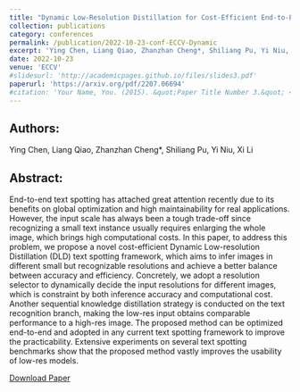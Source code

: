 ```yaml
---
title: "Dynamic Low-Resolution Distillation for Cost-Efficient End-to-End Text Spotting"
collection: publications
category: conferences
permalink: /publication/2022-10-23-conf-ECCV-Dynamic
excerpt: 'Ying Chen, Liang Qiao, Zhanzhan Cheng*, Shiliang Pu, Yi Niu, Xi Li'
date: 2022-10-23
venue: 'ECCV'
#slidesurl: 'http://academicpages.github.io/files/slides3.pdf'
paperurl: 'https://arxiv.org/pdf/2207.06694'
#citation: 'Your Name, You. (2015). &quot;Paper Title Number 3.&quot; <i>Journal 1</i>. 1(3).'
---
```


Authors:
------
Ying Chen, Liang Qiao, Zhanzhan Cheng*, Shiliang Pu, Yi Niu, Xi Li

Abstract:
------
End-to-end text spotting has attached great attention recently due to its benefits on global optimization and high maintainability for real applications. However, the input scale has always been a tough trade-off since recognizing a small text instance usually requires enlarging the whole image, which brings high computational costs. In this paper, to address this problem, we propose a novel cost-efficient Dynamic Low-resolution Distillation (DLD) text spotting framework, which aims to infer images in different small but recognizable resolutions and achieve a better balance between accuracy and efficiency. Concretely, we adopt a resolution selector to dynamically decide the input resolutions for different images, which is constraint by both inference accuracy and computational cost. Another sequential knowledge distillation strategy is conducted on the text recognition branch, making the low-res input obtains comparable performance to a high-res image. The proposed method can be optimized end-to-end and adopted in any current text spotting framework to improve the practicability. Extensive experiments on several text spotting benchmarks show that the proposed method vastly improves the usability of low-res models. 

[Download Paper](https://arxiv.org/pdf/2207.06694)